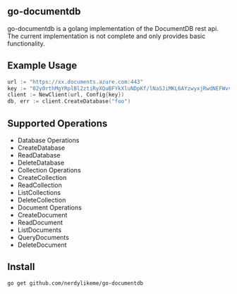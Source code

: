 ## go-documentdb
go-documentdb is a golang implementation of the DocumentDB rest api.  The current implementation is not complete and only provides basic functionality.

## Example Usage

```go
url := "https://xx.documents.azure.com:443"
key := "02y0rthMgYRplBl2ztiRyXQuBFYkXluNDpKf/lNaSJiMKL6AYzwyxjRwdNEFWvvWo4TkpA6i3+T5f8FQEeDf8Q=="
client := NewClient(url, Config{key})
db, err := client.CreateDatabase("foo")
```

## Supported Operations

- Database Operations
 - CreateDatabase
 - ReadDatabase
 - DeleteDatabase
- Collection Operations
 - CreateCollection
 - ReadCollection
 - ListCollections
 - DeleteCollection
- Document Operations
 - CreateDocument
 - ReadDocument
 - ListDocuments
 - QueryDocuments
 - DeleteDocument

## Install

```
go get github.com/nerdylikeme/go-documentdb
```
